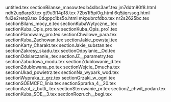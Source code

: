 untitled.tex
sectionBilanse_masow.tex
b4slbs3aef.tex
jm7ddtn80f8.html
ndh2uq6arp8.tex
gt9u3i14p18.tex
72bs1f5pi0g.html
6q5jiqrsseg.html
fui2e2retq8.tex
0dqppc1bs5o.html
mkpubrcfdbo.tex
nr2s2625bc.tex
sectionBilans_mocy_e.tex
sectionKubaWytyczne_.tex
sectionKuba_Opis_pro.tex
sectionKuba_Opis_pro1.tex
sectionPlanowany_pro.tex
sectionChwilowe_para.tex
sectionKuba_Zachowan.tex
sectionJakie_powstaj.tex
sectionKarty_Charakt.tex
sectionJakie_substan.tex
sectionZakresy_skadu.tex
sectionOdpylanie__Od.tex
sectionOdsiarczanie_.tex
sectionJZ__parametry.tex
sectionZabudowa_modu.tex
sectionZdublowanie_d.tex
sectionZdublowana_po.tex
sectionWejcie_Dmucha.tex
sectionUkad_powietrz.tex
sectionNa_wypark_wod.tex
sectionWypraka_z_grz.tex
sectionGrzaki_w_ogni.tex
sectionSOEMCFC_linia.tex
sectionSprarka_4__20.tex
sectionAzot_z_butli_.tex
sectionSterowanie_pr.tex
sectionZ_chwil_podan.tex
sectionKuba_SOE__3.tex
sectionRozruch__begi.tex